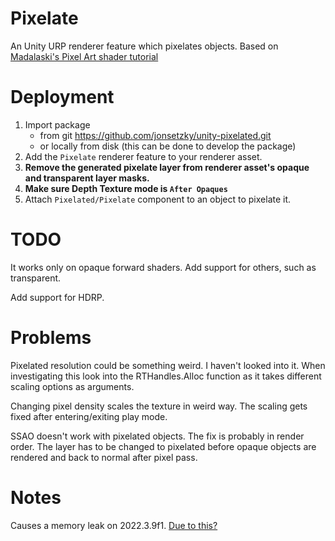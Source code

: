 # Pixelate

An Unity URP renderer feature which pixelates objects.
Based on [Madalaski's Pixel Art shader tutorial](https://github.com/Madalaski/PixelatedAdvancedTutorial/tree/master)

# Deployment

1. Import package
   - from git https://github.com/jonsetzky/unity-pixelated.git
   - or locally from disk (this can be done to develop the package)
2. Add the `Pixelate` renderer feature to your renderer asset.
3. **Remove the generated pixelate layer from renderer asset's opaque and transparent layer masks.**
4. **Make sure Depth Texture mode is `After Opaques`**
5. Attach `Pixelated/Pixelate` component to an object to pixelate it.

# TODO

It works only on opaque forward shaders. Add support for others, such as transparent.

Add support for HDRP.

# Problems

Pixelated resolution could be something weird. I haven't looked into it. When investigating this look into the RTHandles.Alloc function as it takes different scaling options as arguments.

Changing pixel density scales the texture in weird way. The scaling gets fixed
after entering/exiting play mode.

SSAO doesn't work with pixelated objects. The fix is probably in render order.
The layer has to be changed to pixelated before opaque objects are rendered and
back to normal after pixel pass.

# Notes

Causes a memory leak on 2022.3.9f1. [Due to this?](https://forum.unity.com/threads/rthandles-api-introduced-catastrophic-memory-leak-bug-in-2022-3-8.1486035/)
